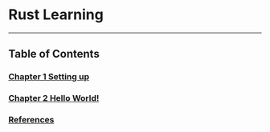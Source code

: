 # Rust Learning
---

## Table of Contents

### [Chapter 1  Setting up](Ch1Setting%20up.md#setting-up)

### [Chapter 2  Hello World!](Ch2Hello%20World!.md#Hello-World!)

### [References](References#References)
